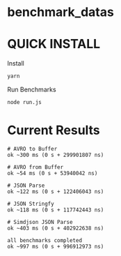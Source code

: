# benchmark_datas

# QUICK INSTALL 

Install 
```bash
yarn
```

Run Benchmarks
```bash
node run.js
```

# Current Results


```
# AVRO to Buffer
ok ~300 ms (0 s + 299901807 ns)

# AVRO from Buffer
ok ~54 ms (0 s + 53940042 ns)

# JSON Parse
ok ~122 ms (0 s + 122406043 ns)

# JSON Stringfy
ok ~118 ms (0 s + 117742443 ns)

# Simdjson JSON Parse
ok ~403 ms (0 s + 402922638 ns)

all benchmarks completed
ok ~997 ms (0 s + 996912973 ns)
```
